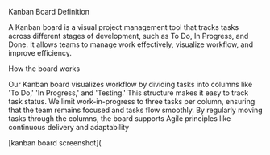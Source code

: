 Kanban Board Definition

A Kanban board is a visual project management tool that tracks tasks across different stages of development, such as To Do, In Progress, and Done. It allows teams to manage work effectively, visualize workflow, and improve efficiency.

How the board works

Our Kanban board visualizes workflow by dividing tasks into columns like 'To Do,' 'In Progress,' and 'Testing.' This structure makes it easy to track task status. We limit work-in-progress to three tasks per column, ensuring that the team remains focused and tasks flow smoothly. By regularly moving tasks through the columns, the board supports Agile principles like continuous delivery and adaptability

[kanban board screenshot](
